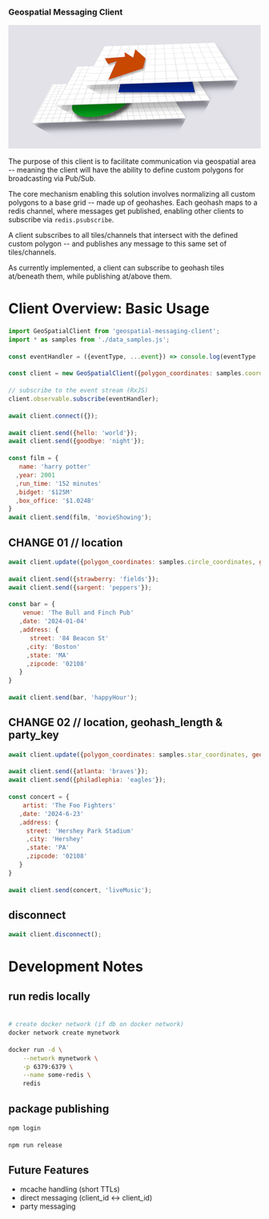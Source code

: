 ### Geospatial Messaging Client

![geospatial-messaging-client promo-art](assets/geohash-layers.png "Geospatial Messaging Client | Promo Poster (Geohash Scales and Custom Polygons)")

The purpose of this client is to facilitate communication via geospatial area -- meaning the client will have the ability to define custom polygons for broadcasting via Pub/Sub.

The core mechanism enabling this solution involves normalizing all custom polygons to a base grid -- made up of geohashes. Each geohash maps to a redis channel, where messages get published, enabling other clients to subscribe via `redis.psubscribe`.

A client subscribes to all tiles/channels that intersect with the defined custom polygon -- and publishes any message to this same set of tiles/channels.

As currently implemented, a client can subscribe to geohash tiles at/beneath them, while publishing at/above them.

# Client Overview: Basic Usage
```js
import GeoSpatialClient from 'geospatial-messaging-client';
import * as samples from './data_samples.js';

const eventHandler = ({eventType, ...event}) => console.log(eventType || 'default', `${JSON.stringify(event)}`);

const client = new GeoSpatialClient({polygon_coordinates: samples.coords_002, geohash_length: 5});

// subscribe to the event stream (RxJS)
client.observable.subscribe(eventHandler);

await client.connect({});

await client.send({hello: 'world'});
await client.send({goodbye: 'night'});

const film = {
   name: 'harry potter'
  ,year: 2001
  ,run_time: '152 minutes'
  ,bidget: '$125M'
  ,box_office: '$1.024B'      
}
await client.send(film, 'movieShowing');
```

## CHANGE 01 // location

```js
await client.update({polygon_coordinates: samples.circle_coordinates, geohash_length: 5});

await client.send({strawberry: 'fields'});
await client.send({sargent: 'peppers'});

const bar = {
    venue: 'The Bull and Finch Pub'
   ,date: '2024-01-04'
   ,address: {
      street: '84 Beacon St'
     ,city: 'Boston'
     ,state: 'MA'
     ,zipcode: '02108'
   }
}

await client.send(bar, 'happyHour');
```


## CHANGE 02 // location, geohash_length & party_key

```js
await client.update({polygon_coordinates: samples.star_coordinates, geohash_length: 5, party_key: 'grp42'});

await client.send({atlanta: 'braves'});
await client.send({philadlephia: 'eagles'});

const concert = {
    artist: 'The Foo Fighters'
   ,date: '2024-6-23'
   ,address: {
     street: 'Hershey Park Stadium'
     ,city: 'Hershey'
     ,state: 'PA'
     ,zipcode: '02108'
   }
}

await client.send(concert, 'liveMusic');
```

## disconnect
```js
await client.disconnect();
```


# Development Notes

## run redis locally
```sh

# create docker network (if db on docker network)
docker network create mynetwork

docker run -d \
	--network mynetwork \
	-p 6379:6379 \
	--name some-redis \
	redis
```

## package publishing

```sh
npm login

npm run release
```

## Future Features
- mcache handling (short TTLs)
- direct messaging (client_id <-> client_id)
- party messaging
